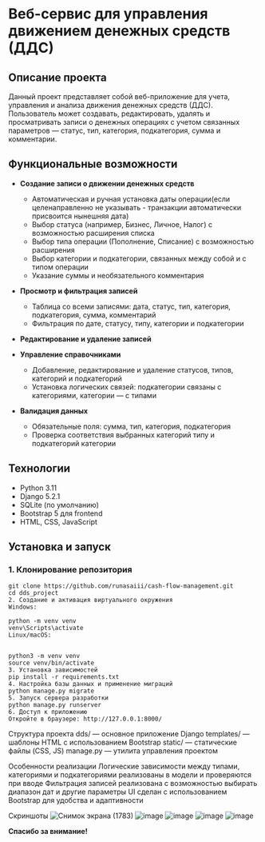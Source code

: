 # Веб-сервис для управления движением денежных средств (ДДС)

## Описание проекта
Данный проект представляет собой веб-приложение для учета, управления и анализа движения денежных средств (ДДС). Пользователь может создавать, редактировать, удалять и просматривать записи о денежных операциях с учетом связанных параметров — статус, тип, категория, подкатегория, сумма и комментарии.


## Функциональные возможности
- **Создание записи о движении денежных средств**
  - Автоматическая и ручная установка даты операции(если целенаправленно не указывать - транзакции автоматически присвоится нынешняя дата) 
  - Выбор статуса (например, Бизнес, Личное, Налог) с возможностью расширения списка
  - Выбор типа операции (Пополнение, Списание) с возможностью расширения
  - Выбор категории и подкатегории, связанных между собой и с типом операции
  - Указание суммы и необязательного комментария

- **Просмотр и фильтрация записей**
  - Таблица со всеми записями: дата, статус, тип, категория, подкатегория, сумма, комментарий
  - Фильтрация по дате, статусу, типу, категории и подкатегории

- **Редактирование и удаление записей**
- **Управление справочниками**
  - Добавление, редактирование и удаление статусов, типов, категорий и подкатегорий
  - Установка логических связей: подкатегории связаны с категориями, категории — с типами

- **Валидация данных**
  - Обязательные поля: сумма, тип, категория, подкатегория
  - Проверка соответствия выбранных категорий типу и подкатегорий категории


## Технологии
- Python 3.11
- Django 5.2.1
- SQLite (по умолчанию)
- Bootstrap 5 для frontend
- HTML, CSS, JavaScript


## Установка и запуск

### 1. Клонирование репозитория

```
git clone https://github.com/runasaiii/cash-flow-management.git
cd dds_project
2. Создание и активация виртуального окружения
Windows:

python -m venv venv
venv\Scripts\activate
Linux/macOS:


python3 -m venv venv
source venv/bin/activate
3. Установка зависимостей
pip install -r requirements.txt
4. Настройка базы данных и применение миграций
python manage.py migrate
5. Запуск сервера разработки
python manage.py runserver
6. Доступ к приложению
Откройте в браузере: http://127.0.0.1:8000/
```

Структура проекта
dds/ — основное приложение Django
templates/ — шаблоны HTML с использованием Bootstrap
static/ — статические файлы (CSS, JS)
manage.py — утилита управления проектом

Особенности реализации
Логические зависимости между типами, категориями и подкатегориями реализованы в модели и проверяются при вводе
Фильтрация записей реализована с возможностью выбирать диапазон дат и другие параметры
UI сделан с использованием Bootstrap для удобства и адаптивности


Скриншоты
![Снимок экрана (1783)](https://github.com/user-attachments/assets/7c679d67-eded-47a5-b331-fdbe1465e64c)
![image](https://github.com/user-attachments/assets/084e4d1a-ca1a-434e-a333-8c5d37c2ec0e)
![image](https://github.com/user-attachments/assets/95a193b7-900d-495d-bbf5-f092218c89f3)
![image](https://github.com/user-attachments/assets/e66f4dff-99ac-49ce-962f-872a4677b411)
![image](https://github.com/user-attachments/assets/c5abe869-60c7-41f7-b4d8-e95f35c4a9b0)



**Спасибо за внимание!**
